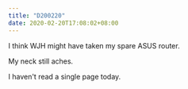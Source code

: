 ```yaml
---
title: "D200220"
date: 2020-02-20T17:08:02+08:00
---
```


I think WJH might have taken my spare ASUS router.

My neck still aches. 

I haven't read a single page today.